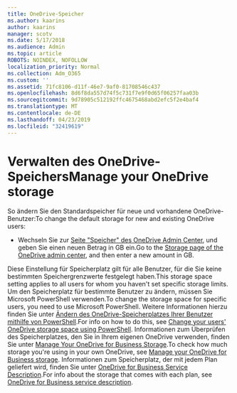 ```yaml
---
title: OneDrive-Speicher
ms.author: kaarins
author: kaarins
manager: scotv
ms.date: 5/17/2018
ms.audience: Admin
ms.topic: article
ROBOTS: NOINDEX, NOFOLLOW
localization_priority: Normal
ms.collection: Adm_O365
ms.custom: ''
ms.assetid: 71fc8106-d11f-46e7-9af0-81708546c437
ms.openlocfilehash: 8d6f8da557d74f5c731f7e9f0d65f06257faa03b
ms.sourcegitcommit: 9d78905c512192ffc4675468abd2efc5f2e4baf4
ms.translationtype: MT
ms.contentlocale: de-DE
ms.lasthandoff: 04/23/2019
ms.locfileid: "32419619"
---
```

# <a name="manage-your-onedrive-storage"></a><span data-ttu-id="9b83e-102">Verwalten des OneDrive-Speichers</span><span class="sxs-lookup"><span data-stu-id="9b83e-102">Manage your OneDrive storage</span></span>

<span data-ttu-id="9b83e-103">So ändern Sie den Standardspeicher für neue und vorhandene OneDrive-Benutzer:</span><span class="sxs-lookup"><span data-stu-id="9b83e-103">To change the default storage for new and existing OneDrive users:</span></span>
  
- <span data-ttu-id="9b83e-104">Wechseln Sie zur [Seite "Speicher" des OneDrive Admin Center](https://admin.onedrive.com/?v=StorageSettings), und geben Sie einen neuen Betrag in GB ein.</span><span class="sxs-lookup"><span data-stu-id="9b83e-104">Go to the [Storage page of the OneDrive admin center](https://admin.onedrive.com/?v=StorageSettings), and then enter a new amount in GB.</span></span>
    
<span data-ttu-id="9b83e-105">Diese Einstellung für Speicherplatz gilt für alle Benutzer, für die Sie keine bestimmten Speichergrenzwerte festgelegt haben.</span><span class="sxs-lookup"><span data-stu-id="9b83e-105">This storage space setting applies to all users for whom you haven't set specific storage limits.</span></span> <span data-ttu-id="9b83e-106">Um den Speicherplatz für bestimmte Benutzer zu ändern, müssen Sie Microsoft PowerShell verwenden.</span><span class="sxs-lookup"><span data-stu-id="9b83e-106">To change the storage space for specific users, you need to use Microsoft PowerShell.</span></span> <span data-ttu-id="9b83e-107">Weitere Informationen hierzu finden Sie unter [Ändern des OneDrive-Speicherplatzes Ihrer Benutzer mithilfe von PowerShell](https://go.microsoft.com/fwlink/?linkid=866402).</span><span class="sxs-lookup"><span data-stu-id="9b83e-107">For info on how to do this, see [Change your users' OneDrive storage space using PowerShell](https://go.microsoft.com/fwlink/?linkid=866402).</span></span> <span data-ttu-id="9b83e-108">Informationen zum Überprüfen des Speicherplatzes, den Sie in Ihrem eigenen OneDrive verwenden, finden Sie unter [Manage Your OneDrive for Business Storage](https://go.microsoft.com/fwlink/?linkid=866429).</span><span class="sxs-lookup"><span data-stu-id="9b83e-108">To check how much storage you're using in your own OneDrive, see [Manage your OneDrive for Business storage](https://go.microsoft.com/fwlink/?linkid=866429).</span></span> <span data-ttu-id="9b83e-109">Informationen zum Speicherplatz, der mit jedem Plan geliefert wird, finden Sie unter [OneDrive for Business Service Description](https://go.microsoft.com/fwlink/p/?LinkID=826071).</span><span class="sxs-lookup"><span data-stu-id="9b83e-109">For info about the storage that comes with each plan, see [OneDrive for Business service description](https://go.microsoft.com/fwlink/p/?LinkID=826071).</span></span>
  

